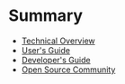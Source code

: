 # Summary

* [Technical Overview](chapter1/README.md)
* [User's Guide](chapter2/README.md)
* [Developer's Guide](chapter3/README.md)
* [Open Source Community](chapter4/README.md)